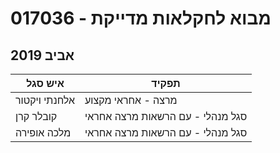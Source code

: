 # 017036 - מבוא לחקלאות מדייקת

## אביב 2019

| איש סגל | תפקיד |
| ---- | ---- |
| אלחנתי ויקטור | מרצה - אחראי מקצוע |
| קובלר קרן | סגל מנהלי - עם הרשאות מרצה אחראי |
| מלכה אופירה | סגל מנהלי - עם הרשאות מרצה אחראי |

